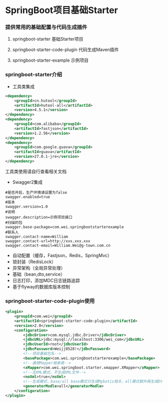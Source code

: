 # SpringBoot项目基础Starter
### 提供常用的基础配置与代码生成插件
1. springboot-starter 基础Starter项目

2. springboot-starter-code-plugin 代码生成Maven插件

3. springboot-starter-example 示例项目

### springboot-starter介绍

- 工具类集成
```xml
<dependency>
    <groupId>cn.hutool</groupId>
    <artifactId>hutool-all</artifactId>
    <version>4.5.1</version>
</dependency>
<dependency>
    <groupId>com.alibaba</groupId>
    <artifactId>fastjson</artifactId>
    <version>1.2.56</version>
</dependency>
<dependency>
    <groupId>com.google.guava</groupId>
    <artifactId>guava</artifactId>
    <version>27.0.1-jre</version>
</dependency>
```
工具类使用请自行查看相关文档
- Swagger2集成
```properties
#是否开启，生产环境请设置为false
swagger.enabled=true
#版本
swagger.version=1.0
#说明
swagger.description=示例项目接口
#扫描的包
swagger.base-package=com.wei.springbootstarterexample
#联系人
swagger.contact-name=William
swagger.contact-url=http://xxx.xxx.xxx
swagger.contact-email=William.Wei@g-town.com.cn
```
- 自动配置（缓存，Fastjson，Redis，SpringMvc）
- 锁封装（RedisLock）
- 异常架构（全局异常处理）
- 基础（bean,dto,service）
- 日志打印，添加MDC日志链路追踪
- 基于flyway的数据库版本控制
### springboot-starter-code-plugin使用
```xml
<plugin>
    <groupId>com.wei</groupId>
    <artifactId>springboot-starter-code-plugin</artifactId>
    <version>2.0</version>
    <configuration>
        <jdbcDriver>com.mysql.jdbc.Driver</jdbcDriver>
        <jdbcURL>jdbc:mysql://localhost:3306/wei_com</jdbcURL>
        <jdbcUserId>root</jdbcUserId>
        <jdbcPassword>Weijj0528!</jdbcPassword>
        <!--项目基础包名-->
        <basePackage>com.wei.springbootstarterexample</basePackage>
        <!--通用Mapper继承类-->
        <xMapper>com.wei.springboot.starter.xmapper.XMapper</xMapper>
        <!--无XML模式，不生成XML文件-->
        <noXml>true</noXml>
        <!--生成模式，base/all base模式只生成Mybatis相关，all模式额外再生成Dto/Service/ServiceImpl-->
        <generatorModle>all</generatorModle>
    </configuration>
</plugin>
```

